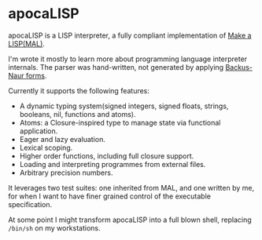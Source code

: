 # apocaLISP

apocaLISP is a LISP interpreter, a fully compliant implementation of [Make a LISP(MAL)](https://github.com/kanaka/mal).

I'm wrote it mostly to learn more about programming language interpreter internals.
The parser was hand-written, not generated by applying [Backus-Naur forms](https://en.wikipedia.org/wiki/Backus%E2%80%93Naur_form).

Currently it supports the following features:
- A dynamic typing system(signed integers, signed floats, strings, booleans, nil, functions and atoms).
- Atoms: a Closure-inspired type to manage state via functional application.
- Eager and lazy evaluation.
- Lexical scoping.
- Higher order functions, including full closure support.
- Loading and interpreting programmes from external files.
- Arbitrary precision numbers.

It leverages two test suites: one inherited from MAL, and one written by me, for when I want to have finer grained control of the executable specification.

At some point I might transform apocaLISP into a full blown shell, replacing `/bin/sh` on my workstations.
